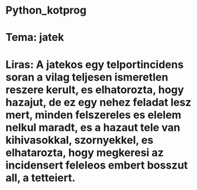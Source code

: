 # Python_kotprog

# Tema: jatek

# Liras: A jatekos egy telportincidens soran a vilag teljesen ismeretlen reszere kerult, es elhatorozta, hogy hazajut, de ez egy nehez feladat lesz mert, minden felszereles es elelem nelkul maradt, es a hazaut tele van kihivasokkal, szornyekkel, es elhatarozta, hogy megkeresi az incidensert feleleos embert bosszut all, a tetteiert.
